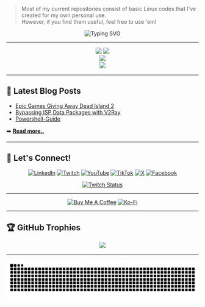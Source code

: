 > Most of my current repositories consist of basic Linux codes that I've created for my own personal use.  
> However, if you find them useful, feel free to use 'em!

<div align="center">

![Typing SVG](https://readme-typing-svg.herokuapp.com?font=Fira+Code&weight=600&size=16&pause=1000&color=00D9FF&center=true&vCenter=true&width=600&lines=Self-Taught-Programmar++WordPress+Dev;Freelance+Video+Editor)

</div>

---

<div align="center">
  <img height="180em" src="https://github-readme-stats.vercel.app/api?username=kawishkamd&show_icons=true&theme=tokyonight&include_all_commits=true&count_private=true&hide_border=true&bg_color=0D1117&title_color=00D9FF&icon_color=00D9FF&text_color=ffffff"/>
  <img height="180em" src="https://github-readme-stats.vercel.app/api/top-langs/?username=kawishkamd&layout=compact&langs_count=8&theme=tokyonight&hide_border=true&bg_color=0D1117&title_color=00D9FF&text_color=ffffff"/>
</div>

<div align="center">
  <img src="https://github-readme-streak-stats.herokuapp.com/?user=kawishkamd&theme=tokyonight&hide_border=true&background=0D1117&stroke=00D9FF&ring=00D9FF&fire=FF6B6B&currStreakLabel=00D9FF"/>
</div>

<div align="center">
  <img src="https://github-readme-activity-graph.vercel.app/graph?username=kawishkamd&bg_color=0D1117&color=00D9FF&line=00D9FF&point=FF6B6B&area=true&hide_border=true"/>
</div>

---

## 📝 Latest Blog Posts

<!-- BLOG-POST-LIST:START -->
- [Epic Games Giving Away Dead Island 2](https://kawishkamd.vercel.app/posts/epic-games/epic-games/)
- [Bypassing ISP Data Packages with V2Ray](https://kawishkamd.vercel.app/posts/v2ray-guide/v2ray-guide/)
- [Powershell-Guide](https://kawishkamd.vercel.app/posts/powershell-guide/powershell-guide/)
<!-- BLOG-POST-LIST:END -->

➡️ [**Read more..**](https://kawishkamd.vercel.app)

---

## 🤝 Let's Connect!

<div align="center">

[![LinkedIn](https://img.shields.io/badge/LinkedIn-0077B5?style=for-the-badge&logo=linkedin&logoColor=white)](https://linkedin.com/in/kawishkamd)
[![Twitch](https://img.shields.io/badge/Twitch-9146FF?style=for-the-badge&logo=twitch&logoColor=white)](https://twitch.tv/kawishkamd)
[![YouTube](https://img.shields.io/badge/YouTube-FF0000?style=for-the-badge&logo=youtube&logoColor=white)](https://youtube.com/@kawishkamd)
[![TikTok](https://img.shields.io/badge/TikTok-000000?style=for-the-badge&logo=tiktok&logoColor=white)](https://tiktok.com/@kawishkamd)
[![X](https://img.shields.io/badge/X-000000?style=for-the-badge&logo=x&logoColor=white)](https://x.com/kawishkamd)
[![Facebook](https://img.shields.io/badge/Facebook-1877F2?style=for-the-badge&logo=facebook&logoColor=white)](https://facebook.com/kawishkamd)


[![Twitch Status](https://img.shields.io/twitch/status/kawishkamd?logo=twitch&style=for-the-badge&color=9146FF&labelColor=1a1a1a&label=🔴%20LIVE%20ON%20TWITCH)](https://www.twitch.tv/kawishkamd)

</div>

---

<div align="center">

[![Buy Me A Coffee](https://img.shields.io/badge/Buy%20Me%20A%20Coffee-FFDD00?style=for-the-badge&logo=buy-me-a-coffee&logoColor=black)](https://buymeacoffee.com/kavishka)
[![Ko-Fi](https://img.shields.io/badge/Ko--fi-F16061?style=for-the-badge&logo=ko-fi&logoColor=white)](https://ko-fi.com/kavishka)

</div>

---

## 🏆 GitHub Trophies

<div align="center">
  <img src="https://github-profile-trophy.vercel.app/?username=kawishkamd&theme=tokyonight&no-frame=true&no-bg=true&margin-w=4&row=2&column=4"/>
</div>

---

<div align="center">
  
<!-- GitHub Snake Animation (Dark Mode) -->
<img src="https://raw.githubusercontent.com/kawishkamd/kawishkamd/output/github-contribution-grid-snake-dark.svg?palette=github-dark" alt="snake animation" />

</div>
